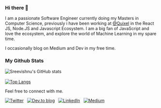 ### Hi there 👋

I am a passionate Software Engineer currently doing my Masters in Computer Science, previously i have been working at [@Quixel](https://github.com/Quixel) in the React JS, Node.JS and Javascript Ecosystem.
I am a big fan of JavaScript and love the ecosystem, and explore the world of Machine Learning in my spare time. 

I occasionally blog on Medium and Dev in my free time.

### My Github Stats

![Sreevishnu's GitHub stats](https://github-readme-stats.vercel.app/api?username=asjadanis&hide=issues&show_icons=true&theme=onedark) </br> </br> [![Top Langs](https://github-readme-stats.vercel.app/api/top-langs/?username=asjadanis&layout=compact&theme=onedark)](https://github.com/anuraghazra/github-readme-stats)

Feel free to connect with me.

[![Twitter](https://img.shields.io/badge/asjadanis-%231DA1F2.svg?style=for-the-badge&logo=Twitter&logoColor=white)](https://twitter.com/asjadanis)&nbsp;&nbsp;
[![Dev.to blog](https://img.shields.io/badge/dev.to-0A0A0A?style=for-the-badge&logo=dev.to&logoColor=white)](https://dev.to/asjadanis)&nbsp;&nbsp;
[![LinkedIn](https://img.shields.io/badge/linkedin-%230077B5.svg?style=for-the-badge&logo=linkedin&logoColor=white)](https://www.linkedin.com/in/asjad-anis/)&nbsp;&nbsp;
[![Medium](https://img.shields.io/badge/Medium-12100E?style=for-the-badge&logo=medium&logoColor=white)](https://asjadanis128.medium.com/)&nbsp;&nbsp;




<!--
**asjadanis/asjadanis** is a ✨ _special_ ✨ repository because its `README.md` (this file) appears on your GitHub profile.

Here are some ideas to get you started:

- 🔭 I’m currently working on ...
- 🌱 I’m currently learning ...
- 👯 I’m looking to collaborate on ...
- 🤔 I’m looking for help with ...
- 💬 Ask me about ...
- 📫 How to reach me: ...
- 😄 Pronouns: ...
- ⚡ Fun fact: ...
-->
